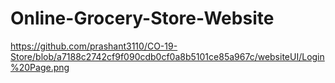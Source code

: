 # Online-Grocery-Store-Website

https://github.com/prashant3110/CO-19-Store/blob/a7188c2742cf9f090cdb0cf0a8b5101ce85a967c/websiteUI/Login%20Page.png
